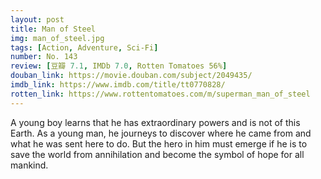 ```yaml
---
layout: post 
title: Man of Steel
img: man_of_steel.jpg
tags: [Action, Adventure, Sci-Fi]
number: No. 143
review: [豆瓣 7.1, IMDb 7.0, Rotten Tomatoes 56%]
douban_link: https://movie.douban.com/subject/2049435/
imdb_link: https://www.imdb.com/title/tt0770828/
rotten_link: https://www.rottentomatoes.com/m/superman_man_of_steel
---
```


A young boy learns that he has extraordinary powers and is not of this Earth. As a young man, he journeys to discover where he came from and what he was sent here to do. But the hero in him must emerge if he is to save the world from annihilation and become the symbol of hope for all mankind.